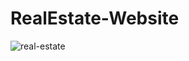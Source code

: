 # RealEstate-Website
![real-estate](https://user-images.githubusercontent.com/93216297/186616362-9ab62d2c-0217-4acc-ad5c-96666418f255.png)
